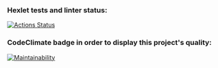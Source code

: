 ### Hexlet tests and linter status:
[![Actions Status](https://github.com/karinatimm/frontend-project-44/actions/workflows/hexlet-check.yml/badge.svg)](https://github.com/karinatimm/frontend-project-44/actions)

### CodeClimate badge in order to display this project's quality:
[![Maintainability](https://api.codeclimate.com/v1/badges/779fdd66847efd96a6ec/maintainability)](https://codeclimate.com/github/karinatimm/frontend-project-44/maintainability)


